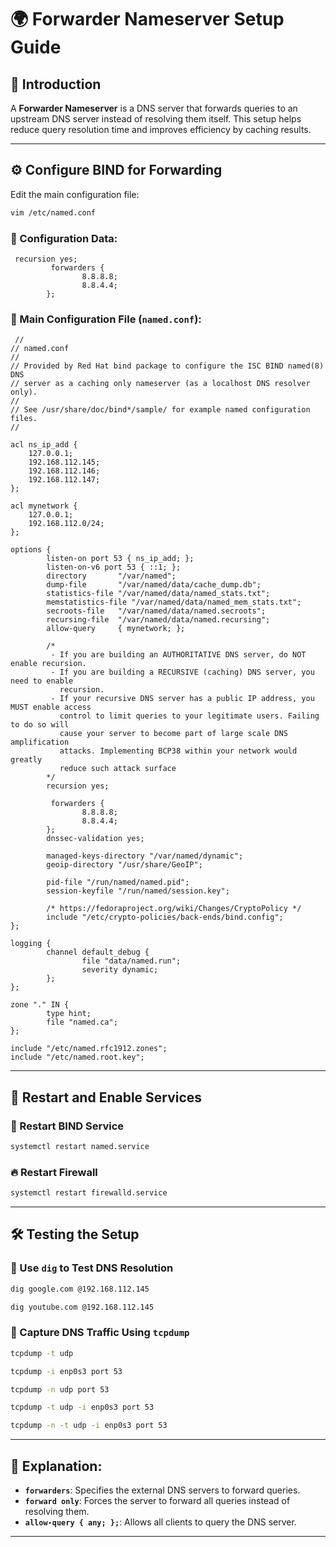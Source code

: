 # **🌍 Forwarder Nameserver Setup Guide**  

## **📌 Introduction**  
A **Forwarder Nameserver** is a DNS server that forwards queries to an upstream DNS server instead of resolving them itself. This setup helps reduce query resolution time and improves efficiency by caching results.  

---

## **⚙️ Configure BIND for Forwarding**  
Edit the main configuration file:  
```bash
vim /etc/named.conf
```

### **🔧 Configuration Data:**  
```
 recursion yes;
         forwarders {
                8.8.8.8;
                8.8.4.4;
        };
```

### **📜 Main Configuration File (`named.conf`):**  
```
 //
// named.conf
//
// Provided by Red Hat bind package to configure the ISC BIND named(8) DNS
// server as a caching only nameserver (as a localhost DNS resolver only).
//
// See /usr/share/doc/bind*/sample/ for example named configuration files.
//

acl ns_ip_add {
    127.0.0.1;
    192.168.112.145;
    192.168.112.146;
    192.168.112.147;
};

acl mynetwork {
    127.0.0.1;
    192.168.112.0/24;
};

options {
        listen-on port 53 { ns_ip_add; };
        listen-on-v6 port 53 { ::1; };
        directory       "/var/named";
        dump-file       "/var/named/data/cache_dump.db";
        statistics-file "/var/named/data/named_stats.txt";
        memstatistics-file "/var/named/data/named_mem_stats.txt";
        secroots-file   "/var/named/data/named.secroots";
        recursing-file  "/var/named/data/named.recursing";
        allow-query     { mynetwork; };

        /*
         - If you are building an AUTHORITATIVE DNS server, do NOT enable recursion.
         - If you are building a RECURSIVE (caching) DNS server, you need to enable
           recursion.
         - If your recursive DNS server has a public IP address, you MUST enable access
           control to limit queries to your legitimate users. Failing to do so will
           cause your server to become part of large scale DNS amplification
           attacks. Implementing BCP38 within your network would greatly
           reduce such attack surface
        */
        recursion yes;

         forwarders {
                8.8.8.8;
                8.8.4.4;
        };
        dnssec-validation yes;

        managed-keys-directory "/var/named/dynamic";
        geoip-directory "/usr/share/GeoIP";

        pid-file "/run/named/named.pid";
        session-keyfile "/run/named/session.key";

        /* https://fedoraproject.org/wiki/Changes/CryptoPolicy */
        include "/etc/crypto-policies/back-ends/bind.config";
};

logging {
        channel default_debug {
                file "data/named.run";
                severity dynamic;
        };
};

zone "." IN {
        type hint;
        file "named.ca";
};

include "/etc/named.rfc1912.zones";
include "/etc/named.root.key";
```

---

## **🔄 Restart and Enable Services**  
### **🚀 Restart BIND Service**  
```bash
systemctl restart named.service
```

### **🔥 Restart Firewall**  
```bash
systemctl restart firewalld.service
```

---

## **🛠️ Testing the Setup**  
### **🔎 Use `dig` to Test DNS Resolution**  
```bash
dig google.com @192.168.112.145
```
```bash
dig youtube.com @192.168.112.145
```

### **📡 Capture DNS Traffic Using `tcpdump`**  
```bash
tcpdump -t udp
```
```bash
tcpdump -i enp0s3 port 53 
```
```bash
tcpdump -n udp port 53
```
```bash
tcpdump -t udp -i enp0s3 port 53 
```
```bash
tcpdump -n -t udp -i enp0s3 port 53
```

---

## **📖 Explanation:**  
- **`forwarders`**: Specifies the external DNS servers to forward queries.  
- **`forward only`**: Forces the server to forward all queries instead of resolving them.  
- **`allow-query { any; };`**: Allows all clients to query the DNS server.  

---
